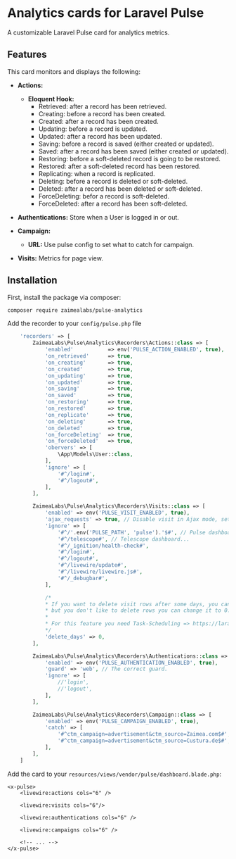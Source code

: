 # Analytics cards for Laravel Pulse
A customizable Laravel Pulse card for analytics metrics.

## Features

This card monitors and displays the following:

- **Actions:**
  - **Eloquent Hook:** 
      - Retrieved: after a record has been retrieved.
      - Creating: before a record has been created.
      - Created: after a record has been created.
      - Updating: before a record is updated.
      - Updated: after a record has been updated.
      - Saving: before a record is saved (either created or updated).
      - Saved: after a record has been saved (either created or updated).
      - Restoring: before a soft-deleted record is going to be restored.
      - Restored: after a soft-deleted record has been restored.
      - Replicating: when a record is replicated.
      - Deleting: before a record is deleted or soft-deleted.
      - Deleted: after a record has been deleted or soft-deleted.
      - ForceDeleting: befor a record is soft-deleted.
      - ForceDeleted: after a record has been soft-deleted.

- **Authentications:** Store when a User is logged in or out.

- **Campaign:**
  - **URL:** Use pulse config to set what to catch for campaign.

- **Visits:** Metrics for page view.


## Installation

First, install the package via composer:

```sh
composer require zaimealabs/pulse-analytics
```

Add the recorder to your `config/pulse.php` file
```php
    'recorders' => [
        ZaimeaLabs\Pulse\Analytics\Recorders\Actions::class => [
            'enabled'           => env('PULSE_ACTION_ENABLED', true),
            'on_retrieved'      => true,
            'on_creating'       => true,
            'on_created'        => true,
            'on_updating'       => true,
            'on_updated'        => true,
            'on_saving'         => true,
            'on_saved'          => true,
            'on_restoring'      => true,
            'on_restored'       => true,
            'on_replicate'      => true,
            'on_deleting'       => true,
            'on_deleted'        => true,
            'on_forceDeleting'  => true,
            'on_forceDeleted'   => true,
            'obervers' => [
                \App\Models\User::class,
            ],
            'ignore' => [
                '#^/login#',
                '#^/logout#',
            ],
        ],

        ZaimeaLabs\Pulse\Analytics\Recorders\Visits::class => [
            'enabled' => env('PULSE_VISIT_ENABLED', true),
            'ajax_requests' => true, // Disable visit in Ajax mode, set it to false.
            'ignore' => [
                '#^/'.env('PULSE_PATH', 'pulse').'$#', // Pulse dashboard...
                '#^/telescope#', // Telescope dashboard...
                '#^/_ignition/health-check#',
                '#^/login#',
                '#^/logout#',
                '#^/livewire/update#',
                '#^/livewire/livewire.js#',
                '#^/_debugbar#',
            ],

            /*
            * If you want to delete visit rows after some days, you can change this to 360 for example,
            * but you don't like to delete rows you can change it to 0.
            *
            * For this feature you need Task-Scheduling => https://laravel.com/docs/11.x/scheduling
            */
            'delete_days' => 0,
        ],

        ZaimeaLabs\Pulse\Analytics\Recorders\Authentications::class => [
            'enabled' => env('PULSE_AUTHENTICATION_ENABLED', true),
            'guard' => 'web', // The correct guard.
            'ignore' => [
                //'login',
                //'logout',
            ],
        ],

        ZaimeaLabs\Pulse\Analytics\Recorders\Campaign::class => [
            'enabled' => env('PULSE_CAMPAIGN_ENABLED', true),
            'catch' => [
                '#^ctm_campaign=advertisement&ctm_source=Zaimea.com$#',
                '#^ctm_campaign=advertisement&ctm_source=Custura.de$#',
            ],
        ],
    ]
```

Add the card to your `resources/views/vendor/pulse/dashboard.blade.php`:

```blade
<x-pulse>
    <livewire:actions cols="6" />

    <livewire:visits cols="6"/>

    <livewire:authentications cols="6" />

    <livewire:campaigns cols="6" />

    <!-- ... -->
</x-pulse>
```
